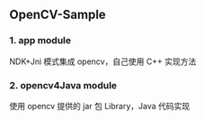## OpenCV-Sample

### 1. app module 

NDK+Jni 模式集成 opencv，自己使用 C++ 实现方法

### 2. opencv4Java module

使用 opencv 提供的 jar 包 Library，Java 代码实现